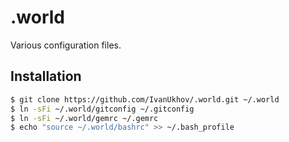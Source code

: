 # .world

Various configuration files.

## Installation

```bash
$ git clone https://github.com/IvanUkhov/.world.git ~/.world
$ ln -sFi ~/.world/gitconfig ~/.gitconfig
$ ln -sFi ~/.world/gemrc ~/.gemrc
$ echo "source ~/.world/bashrc" >> ~/.bash_profile
```
